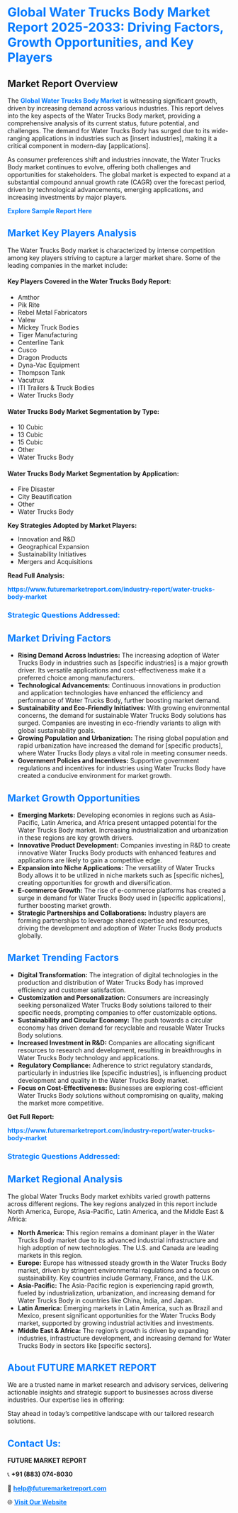 <h1 style="color: #007BFF;">Global Water Trucks Body Market Report 2025-2033: Driving Factors, Growth Opportunities, and Key Players</h1>

<section id="overview">
<h2>Market Report Overview</h2>
<p>The <a href="https://www.futuremarketreport.com/industry-report/water-trucks-body-market" style="color: #007BFF; text-decoration: none;"><strong>Global Water Trucks Body Market</strong></a> is witnessing significant growth, driven by increasing demand across various industries. This report delves into the key aspects of the Water Trucks Body market, providing a comprehensive analysis of its current status, future potential, and challenges. The demand for Water Trucks Body has surged due to its wide-ranging applications in industries such as [insert industries], making it a critical component in modern-day [applications].</p>
<p>As consumer preferences shift and industries innovate, the Water Trucks Body market continues to evolve, offering both challenges and opportunities for stakeholders. The global market is expected to expand at a substantial compound annual growth rate (CAGR) over the forecast period, driven by technological advancements, emerging applications, and increasing investments by major players.</p>
</section>

<section id="overview">
<p><a href="https://www.futuremarketreport.com/request-sample/reportId=99722" style="color: #007BFF; text-decoration: none;"><strong>Explore Sample Report Here</strong></a></p>
</section>

<section id="key-players">
<h2 style="color: #007BFF;">Market Key Players Analysis</h2>
<p>The Water Trucks Body market is characterized by intense competition among key players striving to capture a larger market share. Some of the leading companies in the market include:</p>
<h4>Key Players Covered in the Water Trucks Body Report:</h4>
<ul><li>Amthor</li><li>Pik Rite</li><li>Rebel Metal Fabricators</li><li>Valew</li><li>Mickey Truck Bodies</li><li>Tiger Manufacturing</li><li>Centerline Tank</li><li>Cusco</li><li>Dragon Products</li><li>Dyna-Vac Equipment</li><li>Thompson Tank</li><li>Vacutrux</li><li>ITI Trailers &amp; Truck Bodies</li><li>Water Trucks Body</li></ul>
<h4>Water Trucks Body Market Segmentation by Type:</h4>
<ul><li>10 Cubic</li><li>13 Cubic</li><li>15 Cubic</li><li>Other</li><li>Water Trucks Body</li></ul>

<h4>Water Trucks Body Market Segmentation by Application:</h4>
<ul><li>Fire Disaster</li><li>City Beautification</li><li>Other</li><li>Water Trucks Body</li></ul>
<p><strong>Key Strategies Adopted by Market Players:</strong></p>
<ul>
<li>Innovation and R&D</li>
<li>Geographical Expansion</li>
<li>Sustainability Initiatives</li>
<li>Mergers and Acquisitions</li>
</ul>
</section>

<section>
<p><strong>Read Full Analysis: </strong></p><a href="https://www.futuremarketreport.com/industry-report/water-trucks-body-market" style="color: #007BFF; text-decoration: none;"><strong>https://www.futuremarketreport.com/industry-report/water-trucks-body-market</strong></a>
<h3 style="color: #007BFF;">Strategic Questions Addressed:</h3>
</section>

<section id="driving-factors">
<h2 style="color: #007BFF;">Market Driving Factors</h2>
<ul>
<li><strong>Rising Demand Across Industries:</strong> The increasing adoption of Water Trucks Body in industries such as [specific industries] is a major growth driver. Its versatile applications and cost-effectiveness make it a preferred choice among manufacturers.</li>
<li><strong>Technological Advancements:</strong> Continuous innovations in production and application technologies have enhanced the efficiency and performance of Water Trucks Body, further boosting market demand.</li>
<li><strong>Sustainability and Eco-Friendly Initiatives:</strong> With growing environmental concerns, the demand for sustainable Water Trucks Body solutions has surged. Companies are investing in eco-friendly variants to align with global sustainability goals.</li>
<li><strong>Growing Population and Urbanization:</strong> The rising global population and rapid urbanization have increased the demand for [specific products], where Water Trucks Body plays a vital role in meeting consumer needs.</li>
<li><strong>Government Policies and Incentives:</strong> Supportive government regulations and incentives for industries using Water Trucks Body have created a conducive environment for market growth.</li>
</ul>
</section>

<section id="growth-opportunities">
<h2 style="color: #007BFF;">Market Growth Opportunities</h2>
<ul>
<li><strong>Emerging Markets:</strong> Developing economies in regions such as Asia-Pacific, Latin America, and Africa present untapped potential for the Water Trucks Body market. Increasing industrialization and urbanization in these regions are key growth drivers.</li>
<li><strong>Innovative Product Development:</strong> Companies investing in R&D to create innovative Water Trucks Body products with enhanced features and applications are likely to gain a competitive edge.</li>
<li><strong>Expansion into Niche Applications:</strong> The versatility of Water Trucks Body allows it to be utilized in niche markets such as [specific niches], creating opportunities for growth and diversification.</li>
<li><strong>E-commerce Growth:</strong> The rise of e-commerce platforms has created a surge in demand for Water Trucks Body used in [specific applications], further boosting market growth.</li>
<li><strong>Strategic Partnerships and Collaborations:</strong> Industry players are forming partnerships to leverage shared expertise and resources, driving the development and adoption of Water Trucks Body products globally.</li>
</ul>
</section>

<section id="trending-factors">
<h2 style="color: #007BFF;">Market Trending Factors</h2>
<ul>
<li><strong>Digital Transformation:</strong> The integration of digital technologies in the production and distribution of Water Trucks Body has improved efficiency and customer satisfaction.</li>
<li><strong>Customization and Personalization:</strong> Consumers are increasingly seeking personalized Water Trucks Body solutions tailored to their specific needs, prompting companies to offer customizable options.</li>
<li><strong>Sustainability and Circular Economy:</strong> The push towards a circular economy has driven demand for recyclable and reusable Water Trucks Body solutions.</li>
<li><strong>Increased Investment in R&D:</strong> Companies are allocating significant resources to research and development, resulting in breakthroughs in Water Trucks Body technology and applications.</li>
<li><strong>Regulatory Compliance:</strong> Adherence to strict regulatory standards, particularly in industries like [specific industries], is influencing product development and quality in the Water Trucks Body market.</li>
<li><strong>Focus on Cost-Effectiveness:</strong> Businesses are exploring cost-efficient Water Trucks Body solutions without compromising on quality, making the market more competitive.</li>
</ul>
</section>

<section>
<p><strong>Get Full Report: </strong></p><a href="https://www.futuremarketreport.com/industry-report/water-trucks-body-market" style="color: #007BFF; text-decoration: none;"><strong>https://www.futuremarketreport.com/industry-report/water-trucks-body-market</strong></a>
<h3 style="color: #007BFF;">Strategic Questions Addressed:</h3>
</section>


<section id="regional-analysis">
<h2 style="color: #007BFF;">Market Regional Analysis</h2>
<p>The global Water Trucks Body market exhibits varied growth patterns across different regions. The key regions analyzed in this report include North America, Europe, Asia-Pacific, Latin America, and the Middle East & Africa:</p>
<ul>
<li><strong>North America:</strong> This region remains a dominant player in the Water Trucks Body market due to its advanced industrial infrastructure and high adoption of new technologies. The U.S. and Canada are leading markets in this region.</li>
<li><strong>Europe:</strong> Europe has witnessed steady growth in the Water Trucks Body market, driven by stringent environmental regulations and a focus on sustainability. Key countries include Germany, France, and the U.K.</li>
<li><strong>Asia-Pacific:</strong> The Asia-Pacific region is experiencing rapid growth, fueled by industrialization, urbanization, and increasing demand for Water Trucks Body in countries like China, India, and Japan.</li>
<li><strong>Latin America:</strong> Emerging markets in Latin America, such as Brazil and Mexico, present significant opportunities for the Water Trucks Body market, supported by growing industrial activities and investments.</li>
<li><strong>Middle East & Africa:</strong> The region’s growth is driven by expanding industries, infrastructure development, and increasing demand for Water Trucks Body in sectors like [specific sectors].</li>
</ul>
</section>

<footer>
<h2 style="color: #007BFF;">About FUTURE MARKET REPORT</h2>
<p>We are a trusted name in market research and advisory services, delivering actionable insights and strategic support to businesses across diverse industries. Our expertise lies in offering:</p>

<p>Stay ahead in today’s competitive landscape with our tailored research solutions.</p>

<h2 style="color: #007BFF;">Contact Us:</h2>
<p><strong>FUTURE MARKET REPORT</strong></p>
<p>📞 <strong>+91 (883) 074-8030</strong></p>
<p>📧 <strong><a href="mailto:help@futuremarketreport.com" style="color: #007BFF;">help@futuremarketreport.com</a></strong></p>
<p>🌐 <strong><a href="https://www.futuremarketreport.com/" style="color: #007BFF;">Visit Our Website</a></strong></p>
</footer>